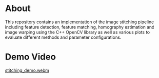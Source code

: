 # About
This repository contains an implementation of the image stitching pipeline including feature detection, feature matching, homography estimation and image warping using the C++
OpenCV library as well as various plots to evaluate different methods and parameter configurations.

# Demo Video
[stitching_demo.webm](https://github.com/user-attachments/assets/4c8e4874-5939-4ce1-aa7e-487fcdb7604b)
